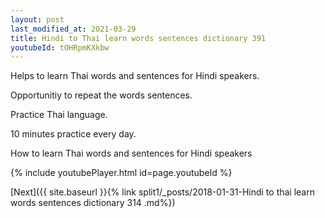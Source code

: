 ```yaml
---
layout: post
last_modified_at: 2021-03-29
title: Hindi to Thai learn words sentences dictionary 391 
youtubeId: tOHRpmKXkbw
---
```

 
 
Helps to learn Thai words and sentences for Hindi speakers.

Opportunitiy to repeat the words sentences. 

Practice Thai language. 
 
10 minutes practice every day. 
 
How to learn Thai words and sentences for Hindi speakers 
 
{% include youtubePlayer.html id=page.youtubeId %}
 
 
[Next]({{ site.baseurl }}{% link  split1/_posts/2018-01-31-Hindi to thai learn words sentences dictionary 314 .md%})
 
